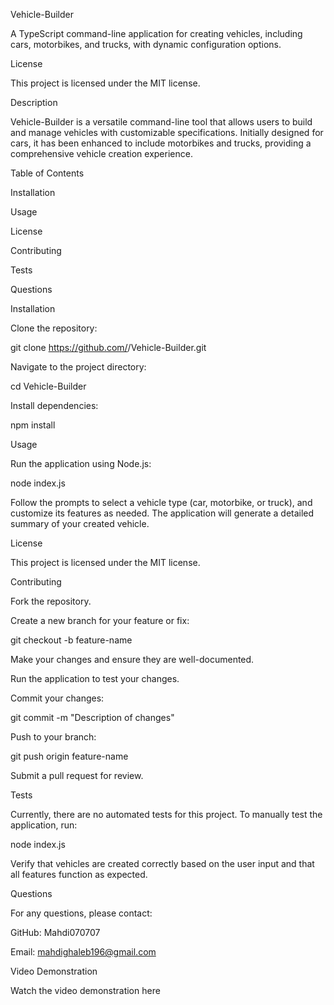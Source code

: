 Vehicle-Builder

A TypeScript command-line application for creating vehicles, including cars, motorbikes, and trucks, with dynamic configuration options.

License

This project is licensed under the MIT license.

Description

Vehicle-Builder is a versatile command-line tool that allows users to build and manage vehicles with customizable specifications. Initially designed for cars, it has been enhanced to include motorbikes and trucks, providing a comprehensive vehicle creation experience.

Table of Contents

Installation

Usage

License

Contributing

Tests

Questions

Installation

Clone the repository:

git clone https://github.com/<your-username>/Vehicle-Builder.git

Navigate to the project directory:

cd Vehicle-Builder

Install dependencies:

npm install

Usage

Run the application using Node.js:

node index.js

Follow the prompts to select a vehicle type (car, motorbike, or truck), and customize its features as needed. The application will generate a detailed summary of your created vehicle.

License

This project is licensed under the MIT license.

Contributing

Fork the repository.

Create a new branch for your feature or fix:

git checkout -b feature-name

Make your changes and ensure they are well-documented.

Run the application to test your changes.

Commit your changes:

git commit -m "Description of changes"

Push to your branch:

git push origin feature-name

Submit a pull request for review.

Tests

Currently, there are no automated tests for this project. To manually test the application, run:

node index.js

Verify that vehicles are created correctly based on the user input and that all features function as expected.

Questions

For any questions, please contact:

GitHub: Mahdi070707

Email: mahdighaleb196@gmail.com

Video Demonstration

Watch the video demonstration here

